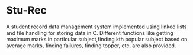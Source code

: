 # Stu-Rec

A student record data management system implemented using linked lists and file handling for
storing data in C. Different functions like getting maximum marks in particular subject,finding kth popular
subject based on average marks, finding failures, finding topper, etc.  are also provided.
